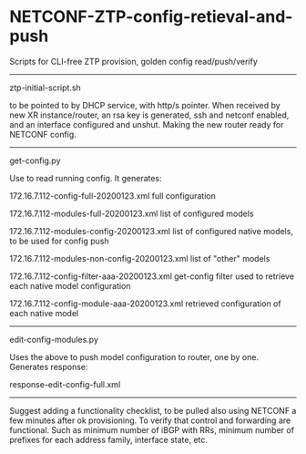 # NETCONF-ZTP-config-retieval-and-push
Scripts for CLI-free ZTP provision, golden config read/push/verify

--------

ztp-initial-script.sh

to be pointed to by DHCP service, with http/s pointer. When received by new XR instance/router, an rsa key is generated, ssh and netconf enabled, and an interface configured and unshut. Making the new router ready for NETCONF config.

--------

get-config.py

Use to read running config. It generates:

172.16.7.112-config-full-20200123.xml    full configuration

172.16.7.112-modules-full-20200123.xml    list of configured models

172.16.7.112-modules-config-20200123.xml    list of configured native models, to be used for config push

172.16.7.112-modules-non-config-20200123.xml    list of "other" models

172.16.7.112-config-filter-aaa-20200123.xml    get-config filter used to retrieve each native model configuration

172.16.7.112-config-module-aaa-20200123.xml    retrieved configuration of each native model

--------

edit-config-modules.py

Uses the above to push model configuration to router, one by one. Generates response:

response-edit-config-full.xml

--------

Suggest adding a functionality checklist, to be pulled also using NETCONF a few minutes after ok provisioning. To verify that control and forwarding are functional. Such as minimum number of iBGP with RRs, minimum number of prefixes for each address family, interface state, etc.
